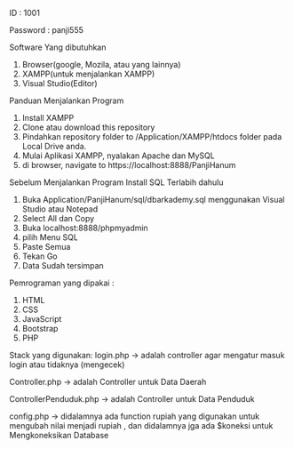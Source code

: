   ID : 1001
  
  Password : panji555
  
  Software Yang dibutuhkan
  1. Browser(google, Mozila, atau yang lainnya)
  2. XAMPP(untuk menjalankan XAMPP)
  3. Visual Studio(Editor)
  
  Panduan Menjalankan Program

  1. Install XAMPP
  2. Clone atau download this repository
  3. Pindahkan repository folder to /Application/XAMPP/htdocs folder pada Local Drive anda.
  4. Mulai Aplikasi XAMPP, nyalakan Apache dan MySQL
  5. di browser, navigate to https://localhost:8888/PanjiHanum
  
 Sebelum Menjalankan Program Install SQL Terlabih dahulu
  1. Buka Application/PanjiHanum/sql/dbarkademy.sql menggunakan Visual Studio atau Notepad
  2. Select All dan Copy 
  3. Buka localhost:8888/phpmyadmin
  4. pilih Menu SQL
  5. Paste Semua
  6. Tekan Go
  7. Data Sudah tersimpan
  
 Pemrograman  yang dipakai :
  1. HTML
  2. CSS
  3. JavaScript
  4. Bootstrap
  5. PHP
 
 Stack yang digunakan:
 login.php -> adalah controller agar mengatur masuk login atau tidaknya (mengecek)
 
 Controller.php -> adalah Controller untuk Data Daerah
 
 ControllerPenduduk.php -> adalah Controller untuk Data Penduduk
 
 config.php -> didalamnya ada function rupiah yang digunakan untuk mengubah nilai menjadi rupiah , dan didalamnya jga ada $koneksi untuk Mengkoneksikan Database
